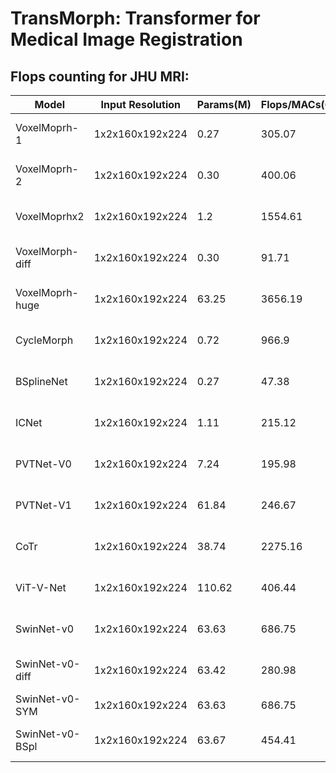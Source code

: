 # TransMorph: Transformer for Medical Image Registration


## Flops counting for JHU MRI:
Model           | Input Resolution | Params(M) | Flops/MACs(G)| DSC          |
---             |---               |---        |---           |---           |
VoxelMoprh-1    |1x2x160x192x224   | 0.27      |305.07        |0.706 +- 0.137|
VoxelMoprh-2    |1x2x160x192x224   | 0.30      |400.06        |0.711 +- 0.135|
VoxelMoprhx2    |1x2x160x192x224   | 1.2       |1554.61       |0.726 +- 0.130|
VoxelMorph-diff |1x2x160x192x224   | 0.30      |91.71         |0.701 +- 0.139|
VoxelMoprh-huge |1x2x160x192x224   | 63.25     |3656.19       |0.732 +- 0.127|
CycleMorph      |1x2x160x192x224   | 0.72      |966.9         |0.694 +- 0.138|
BSplineNet      |1x2x160x192x224   | 0.27      |47.38         |0.700 +- 0.135|
ICNet           |1x2x160x192x224   | 1.11      |215.12        |0.648 +- 0.149|
PVTNet-V0       |1x2x160x192x224   | 7.24      |195.98        |0.712 +- 0.134|
PVTNet-V1       |1x2x160x192x224   | 61.84     |246.67        |0.718 +- 0.133|
CoTr            |1x2x160x192x224   | 38.74     |2275.16       |0.714 +- 0.134|
ViT-V-Net       |1x2x160x192x224   | 110.62    |406.44        |0.725 +- 0.130|
SwinNet-v0      |1x2x160x192x224   | 63.63     |686.75        |0.733 +- 0.128|
SwinNet-v0-diff |1x2x160x192x224   | 63.42     |280.98        |0.718 +- 0.131|
SwinNet-v0-SYM  |1x2x160x192x224   | 63.63     |686.75        |
SwinNet-v0-BSpl |1x2x160x192x224   | 63.67     |454.41        |0.730 +- 0.127|

